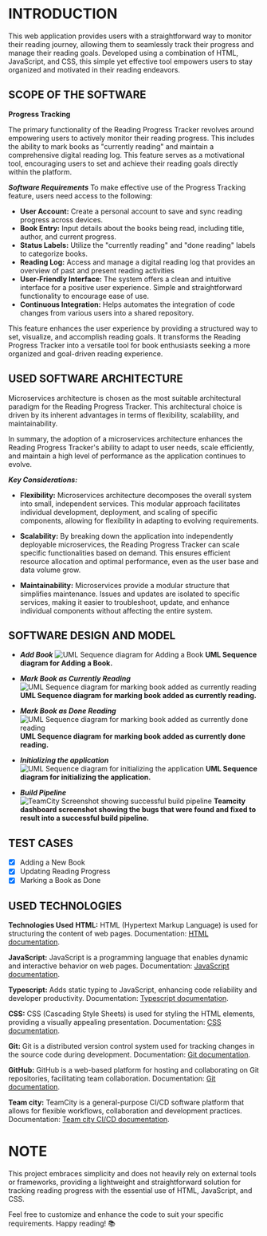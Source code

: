 # INTRODUCTION

This web application provides users with a straightforward way to monitor their reading journey, allowing them to seamlessly track their progress and manage their reading goals. Developed using a combination of HTML, JavaScript, and CSS, this simple yet effective tool empowers users to stay organized and motivated in their reading endeavors.


## SCOPE OF THE SOFTWARE
**Progress Tracking**

The primary functionality of the Reading Progress Tracker revolves around empowering users to actively monitor their reading progress. This includes the ability to mark books as "currently reading" and maintain a comprehensive digital reading log. This feature serves as a motivational tool, encouraging users to set and achieve their reading goals directly within the platform.

***Software Requirements***
To make effective use of the Progress Tracking feature, users need access to the following:

- **User Account:** Create a personal account to save and sync reading progress across devices.
- **Book Entry:** Input details about the books being read, including title, author, and current progress.
- **Status Labels:** Utilize the "currently reading" and "done reading" labels to categorize books.
- **Reading Log:** Access and manage a digital reading log that provides an overview of past and present reading activities
- **User-Friendly Interface:** The system offers a clean and intuitive interface for a positive user experience. Simple and straightforward functionality to encourage ease of use.
- **Continuous Integration:** Helps automates the integration of code changes from various users into a shared repository.

This feature enhances the user experience by providing a structured way to set, visualize, and accomplish reading goals. It transforms the Reading Progress Tracker into a versatile tool for book enthusiasts seeking a more organized and goal-driven reading experience.


## USED SOFTWARE ARCHITECTURE 

Microservices architecture is chosen as the most suitable architectural paradigm for the Reading Progress Tracker. This architectural choice is driven by its inherent advantages in terms of flexibility, scalability, and maintainability.

In summary, the adoption of a microservices architecture enhances the Reading Progress Tracker's ability to adapt to user needs, scale efficiently, and maintain a high level of performance as the application continues to evolve.

***Key Considerations:***
- **Flexibility:** Microservices architecture decomposes the overall system into small, independent services. This modular approach facilitates individual development, deployment, and scaling of specific components, allowing for flexibility in adapting to evolving requirements.

- **Scalability:** By breaking down the application into independently deployable microservices, the Reading Progress Tracker can scale specific functionalities based on demand. This ensures efficient resource allocation and optimal performance, even as the user base and data volume grow.

- **Maintainability:** Microservices provide a modular structure that simplifies maintenance. Issues and updates are isolated to specific services, making it easier to troubleshoot, update, and enhance individual components without affecting the entire system.

## SOFTWARE DESIGN AND MODEL

- ***Add Book***
  ![UML Sequence diagram for Adding a Book](https://github.com/hussein66783/Microservice-Repository/assets/121267312/20731299-f896-4c9b-ad3d-a4061a245ab7)
**UML Sequence diagram for Adding a Book.**

- ***Mark Book as Currently Reading***
  ![UML Sequence diagram for marking book added as currently reading](https://github.com/hussein66783/Microservice-Repository/assets/121267312/dabad6a1-8fd9-4df8-b3da-63e428ab9fc7)
**UML Sequence diagram for marking book added as currently reading.**

- ***Mark Book as Done Reading***
 ![UML Sequence diagram for marking book added as currently done reading](https://github.com/hussein66783/Microservice-Repository/assets/121267312/3eb8c43a-638c-4a81-99c4-255349ed9d0f)
**UML Sequence diagram for marking book added as currently done reading.**

-  ***Initializing the application***
![UML Sequence diagram for initializing the application](https://github.com/hussein66783/Microservice-Repository/assets/121267312/a5c2ccc1-a35e-4e04-b0c8-ddc366da37e7)
**UML Sequence diagram for initializing the application.**

- ***Build Pipeline***
  ![TeamCity Screenshot showing successful build pipeline](https://github.com/hussein66783/Microservice-Repository/assets/121267312/24fd5626-ad74-4d56-88bb-8ab121a4f4cc)
**Teamcity dashboard screenshot showing the bugs that were found and fixed to result into a successful build pipeline.**


## TEST CASES
- [x] Adding a New Book
- [x] Updating Reading Progress
- [x] Marking a Book as Done

## USED TECHNOLOGIES

**Technologies Used**
**HTML:** HTML (Hypertext Markup Language) is used for structuring the content of web pages.
Documentation: [HTML documentation](https://www.w3schools.com/html/).

**JavaScript:** JavaScript is a programming language that enables dynamic and interactive behavior on web pages.
Documentation: [JavaScript documentation](https://www.w3schools.com/js/).

**Typescript:** Adds static typing to JavaScript, enhancing code reliability and developer productivity. 
Documentation: [Typescript documentation](https://www.typescriptlang.org/docs/).

**CSS:** CSS (Cascading Style Sheets) is used for styling the HTML elements, providing a visually appealing presentation.
Documentation: [CSS documentation](https://https://www.w3schools.com/css/).

**Git:** Git is a distributed version control system used for tracking changes in the source code during development.
Documentation: [Git documentation](https://git-scm.com/doc).

**GitHub:** GitHub is a web-based platform for hosting and collaborating on Git repositories, facilitating team collaboration.
Documentation: [Git documentation](https://docs.github.com/en).

**Team city:** TeamCity is a general-purpose CI/CD software platform that allows for flexible workflows, collaboration and development practices.
Documentation: [Team city CI/CD documentation](https://www.jetbrains.com/teamcity/ci-cd-guide/).


# NOTE
This project embraces simplicity and does not heavily rely on external tools or frameworks, providing a lightweight and straightforward solution for tracking reading progress with the essential use of HTML, JavaScript, and CSS.

Feel free to customize and enhance the code to suit your specific requirements. Happy reading! 📚
